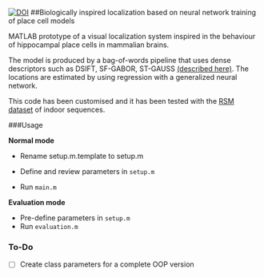 [![DOI](https://zenodo.org/badge/doi/10.5281/zenodo.33760.svg)](https://zenodo.org/record/33760#.VkjnInXtlBd)
##Biologically inspired localization based on neural network training of place cell models

MATLAB prototype of a visual localization system inspired in the behaviour of hippocampal place cells in mammalian brains.

The model is produced by a bag-of-words pipeline that uses dense descriptors such as DSIFT, SF-GABOR, ST-GAUSS [(described here)](https://github.com/jmrr/localisation-from-visual-paths). The locations are estimated by using regression with a generalized neural network.

This code has been customised and it has been tested with the [RSM dataset](http://rsm.bicv.org) of indoor sequences.

###Usage

**Normal mode**

* Rename setup.m.template to setup.m

* Define and review parameters in `setup.m`

* Run `main.m`

**Evaluation mode**

* Pre-define parameters in `setup.m`
* Run `evaluation.m`


### To-Do
- [ ] Create class parameters for a complete OOP version
